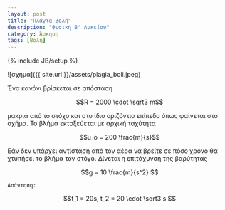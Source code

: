 ```yaml
---
layout: post
title: "Πλάγια βολή"
description: "Φυσική B' Λυκείου"
category: Άσκηση
tags: [Βολή]
---
```

{% include JB/setup %}

![σχήμα]({{ site.url }}/assets/plagia_boli.jpeg) 


Ένα κανόνι βρίσκεται σε απόσταση 

$$R = 2000 \cdot \sqrt3 m$$ 

μακριά από το στόχο και στο ίδιο οριζόντιο επίπεδο όπως φαίνεται στο σχήμα. Το βλήμα εκτοξεύεται με αρχική ταχύτητα 

$$u_o = 200 \frac{m}{s}$$

Εάν δεν υπάρχει αντίσταση από τον αέρα να βρείτε σε πόσο χρόνο θα χτυπήσει το βλήμα τον στόχο. Δίνεται η επιτάχυνση της βαρύτητας 

$$g = 10 \frac{m}{s^2} $$ 


`Απάντηση:`

$$t_1 = 20s, t_2 = 20 \cdot \sqrt3 s  $$
